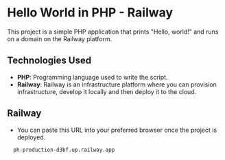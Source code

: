 # Hello World in PHP - Railway

This project is a simple PHP application that prints "Hello, world!" and runs on a domain on the Railway platform.

## Technologies Used

- **PHP**: Programming language used to write the script.
- **Railway**: Railway is an infrastructure platform where you can provision infrastructure, develop it locally and then deploy it to the cloud.

## Railway
- You can paste this URL into your preferred browser once the project is deployed.

 ```bash
   ph-production-d3bf.up.railway.app